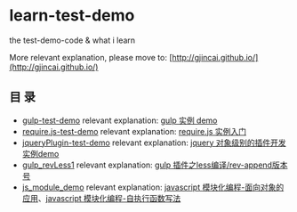 # learn-test-demo

the test-demo-code & what i learn

More relevant explanation, please move to: [http://gjincai.github.io/](http://gjincai.github.io/)

## 目 录

- [gulp-test-demo](/gulp-test-demo/)    relevant explanation: [gulp 实例 demo](http://gjincai.github.io/2016/03/15/gulp-%E5%AE%9E%E4%BE%8B-demo/)
- [require.js-test-demo](/require.js-test-demo/)     relevant explanation: [require.js 实例入门](http://gjincai.github.io/2016/04/01/require-js-%E5%AE%9E%E4%BE%8B%E5%85%A5%E9%97%A8/)
- [jqueryPlugin-test-demo](/jqueryPlugin-test-demo/)    relevant explanation: [jquery 对象级别的插件开发 实例demo](http://gjincai.github.io/2016/04/10/jquery-%E5%AF%B9%E8%B1%A1%E7%BA%A7%E5%88%AB%E7%9A%84%E6%8F%92%E4%BB%B6%E5%BC%80%E5%8F%91-%E5%AE%9E%E4%BE%8Bdemo/)
- [gulp_revLess1](/gulp_revLess1/)    relevant explanation: [gulp 插件之less编译/rev-append版本号](http://gjincai.github.io/2016/05/29/gulp-%E6%8F%92%E4%BB%B6%E4%B9%8Bless%E7%BC%96%E8%AF%91-rev-append%E7%89%88%E6%9C%AC%E5%8F%B7/)
- [js_module_demo](/js_module_demo/)    relevant explanation: [javascript 模块化编程-面向对象的应用](http://gjincai.github.io/2016/06/10/javascript-%E6%A8%A1%E5%9D%97%E5%8C%96%E7%BC%96%E7%A8%8B-%E9%9D%A2%E5%90%91%E5%AF%B9%E8%B1%A1%E7%9A%84%E5%BA%94%E7%94%A8/)、[javascript 模块化编程-自执行函数写法](http://gjincai.github.io/2016/07/19/javascript-%E6%A8%A1%E5%9D%97%E5%8C%96%E7%BC%96%E7%A8%8B-%E8%87%AA%E6%89%A7%E8%A1%8C%E5%87%BD%E6%95%B0%E5%86%99%E6%B3%95/)
